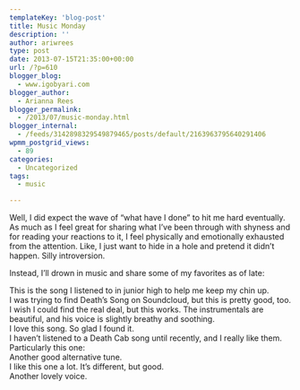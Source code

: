 ```yaml
---
templateKey: 'blog-post'
title: Music Monday
description: ''
author: ariwrees
type: post
date: 2013-07-15T21:35:00+00:00
url: /?p=610
blogger_blog:
  - www.igobyari.com
blogger_author:
  - Arianna Rees
blogger_permalink:
  - /2013/07/music-monday.html
blogger_internal:
  - /feeds/3142898329549879465/posts/default/2163963795640291406
wpmm_postgrid_views:
  - 89
categories:
  - Uncategorized
tags:
  - music

---
```

Well, I did expect the wave of “what have I done” to hit me hard eventually. As much as I feel great for sharing what I’ve been through with shyness and for reading your reactions to it, I feel physically and emotionally exhausted from the attention. Like, I just want to hide in a hole and pretend it didn’t happen. Silly introversion.

Instead, I’ll drown in music and share some of my favorites as of late:

This is the song I listened to in junior high to help me keep my chin up.  
I was trying to find Death’s Song on Soundcloud, but this is pretty good, too.  
I wish I could find the real deal, but this works. The instrumentals are beautiful, and his voice is slightly breathy and soothing.  
I love this song. So glad I found it.  
I haven’t listened to a Death Cab song until recently, and I really like them. Particularly this one:   
Another good alternative tune.   
I like this one a lot. It’s different, but good.   
Another lovely voice.